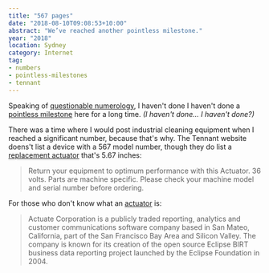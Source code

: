 ```yaml
---
title: "567 pages"
date: "2018-08-10T09:08:53+10:00"
abstract: "We’ve reached another pointless milestone."
year: "2018"
location: Sydney
category: Internet
tag:
- numbers
- pointless-milestones
- tennant
---
```

Speaking of [questionable numerology], I haven't done I haven't done a [pointless milestone] here for a long time. *(I haven't done... I haven't done?)*

There was a time where I would post industrial cleaning equipment when I reached a significant number, because that's why. The Tennant website doens't list a device with a 567 model number, though they do list a [replacement actuator] that's 5.67 inches:

> Return your equipment to optimum performance with this Actuator. 36 volts. Parts are machine specific. Please check your machine model and serial number before ordering.

For those who don't know what an [actuator] is:

> Actuate Corporation is a publicly traded reporting, analytics and customer communications software company based in San Mateo, California, part of the San Francisco Bay Area and Silicon Valley. The company is known for its creation of the open source Eclipse BIRT business data reporting project launched by the Eclipse Foundation in 2004.

[questionable numerology]: https://rubenerd.com/2018-08-08-08-08-08/ "2018-08-08 08:08:08"
[replacement actuator]: https://www.tennantco.com/en_us/1/parts/pc_cat_parts/pc_cat_electronic_components/product.actuator--5.67-x-3.17-x-14-in.1054672.html
[actuator]: https://en.wikipedia.org/wiki/Actuate_Corporation "Actuate Corporation on Wikipedia"
[pointless milestone]: https://rubenerd.com/tag/pointless-milestone/

